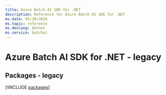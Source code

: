 ```yaml
---
title: Azure Batch AI SDK for .NET
description: Reference for Azure Batch AI SDK for .NET
ms.date: 05/30/2024
ms.topic: reference
ms.devlang: dotnet
ms.service: batchai
---
```

# Azure Batch AI SDK for .NET - legacy
## Packages - legacy
[!INCLUDE [packages](batch-ai-index.md)]